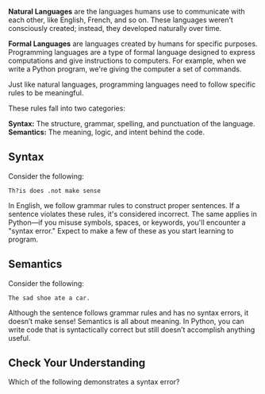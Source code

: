 **Natural Languages** are the languages humans use to
communicate with each other, like English, French, and so on.
These languages weren’t consciously created; instead, they developed naturally over time.

**Formal Languages** are languages created by humans
for specific purposes. Programming languages are a
type of formal language designed to express computations
and give instructions to computers. For example, when we
write a Python program, we're giving the computer a
set of commands.

Just like natural languages, programming languages need
to follow specific rules to be meaningful.

These rules fall into two categories:

**Syntax:** The structure, grammar, spelling, and punctuation of the language.
**Semantics:** The meaning, logic, and intent behind the code.

## Syntax

Consider the following:

```text
Th?is does .not make sense
```

In English, we follow grammar rules to construct proper
sentences. If a sentence violates these rules, it's
considered incorrect. The same applies in Python—if
you misuse symbols, spaces, or keywords, you'll
encounter a "syntax error." Expect to make a few
of these as you start learning to program.

## Semantics

Consider the following:

```text
The sad shoe ate a car.
```

Although the sentence follows grammar rules and has no
syntax errors, it doesn’t make sense! Semantics is
all about meaning. In Python, you can write code that
is syntactically correct but still doesn’t accomplish
anything useful.

## Check Your Understanding

Which of the following demonstrates a syntax error?
